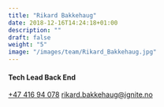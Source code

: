 ```yaml
---
title: "Rikard Bakkehaug"
date: 2018-12-16T14:24:18+01:00
description: ""
draft: false
weight: "5"
image: "/images/team/Rikard_Bakkehaug.jpg"
---
```

#### Tech Lead​ Back End
<a class="phoneto" href="tel:+47 416 94 078"><i class="fas fa-phone"></i>+47 416 94 078</a> 
<a class="mailto" href="mailto:rikard.bakkehaug@ignite.no"><i class="fas fa-envelope"></i></i>rikard.bakkehaug@ignite.no</a>

